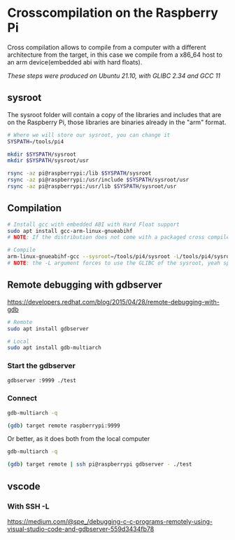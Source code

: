 # Crosscompilation on the Raspberry Pi 

Cross compilation allows to compile from a computer with a different architecture from the target, in this case we compile from a x86_64 host to an arm device(embedded abi with hard floats).  

*These steps were produced on Ubuntu 21.10, with GLIBC 2.34 and GCC 11*

## sysroot

The sysroot folder will contain a copy of the libraries and includes that are on the Raspberry Pi, those libraries are binaries already in the "arm" format. 

```sh
# Where we will store our sysroot, you can change it
SYSPATH=/tools/pi4

mkdir $SYSPATH/sysroot
mkdir $SYSPATH/sysroot/usr

rsync -az pi@raspberrypi:/lib $SYSPATH/sysroot
rsync -az pi@raspberrypi:/usr/include $SYSPATH/sysroot/usr
rsync -az pi@raspberrypi:/usr/lib $SYSPATH/sysroot/usr
```

## Compilation

```sh
# Install gcc with embedded ABI with Hard Float support 
sudo apt install gcc-arm-linux-gnueabihf
# NOTE: If the distribution does not come with a packaged cross compiler like this one, you need to build it yourself :)

# Compile
arm-linux-gnueabihf-gcc --sysroot=/tools/pi4/sysroot -L/tools/pi4/sysroot/lib/arm-linux-gnueabihf -std=c99 -Wall test.c -o test
# NOTE: the -L argument forces to use the GLIBC of the sysroot, yeah spent 2 hours on this...
```

## Remote debugging with gdbserver

https://developers.redhat.com/blog/2015/04/28/remote-debugging-with-gdb

```sh
# Remote
sudo apt install gdbserver

# Local
sudo apt install gdb-multiarch
```

### Start the gdbserver

```sh
gdbserver :9999 ./test
```

### Connect

```sh
gdb-multiarch -q

(gdb) target remote raspberrypi:9999
```

Or better, as it does both from the local computer

```sh
gdb-multiarch -q

(gdb) target remote | ssh pi@raspberrypi gdbserver - ./test
```

## vscode 

### With SSH -L 

https://medium.com/@spe_/debugging-c-c-programs-remotely-using-visual-studio-code-and-gdbserver-559d3434fb78
